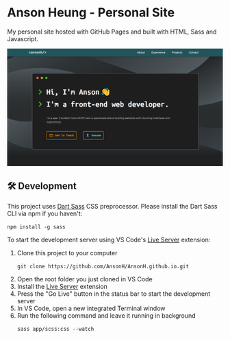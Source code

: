 # Anson Heung - Personal Site

My personal site hosted with GitHub Pages and built with HTML, Sass and Javascript.

[![Front page](./images/front_page.png)](https://ansonheung.me/)

## :hammer_and_wrench: Development

This project uses [Dart Sass](https://sass-lang.com/) CSS preprocessor. Please install the Dart Sass CLI via npm if you haven't:

```
npm install -g sass
```

To start the development server using VS Code's [Live Server](https://marketplace.visualstudio.com/items?itemName=ritwickdey.LiveServer) extension:

1. Clone this project to your computer
   ```
   git clone https://github.com/AnsonH/AnsonH.github.io.git
   ```
2. Open the root folder you just cloned in VS Code
3. Install the [Live Server](https://marketplace.visualstudio.com/items?itemName=ritwickdey.LiveServer) extension
4. Press the "Go Live" button in the status bar to start the development server
5. In VS Code, open a new integrated Terminal window
6. Run the following command and leave it running in background
   ```
   sass app/scss:css --watch
   ```
